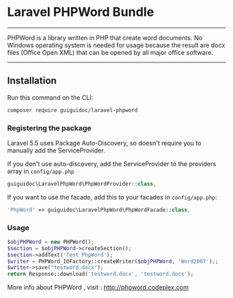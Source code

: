 # Laravel PHPWord Bundle

---

PHPWord is a library written in PHP that create word documents.
No Windows operating system is needed for usage because the result are docx files (Office Open XML) that can be opened by all major office software.

---

## Installation

Run this command on the CLI:
```bash
composer require guiguidoc/laravel-phpword
```

### Registering the package

Laravel 5.5 uses Package Auto-Discovery, so doesn't require you to manually add the ServiceProvider.

If you don't use auto-discovery, add the ServiceProvider to the providers array in `config/app.php`

```php
guiguidoc\LaravelPhpWord\PhpWordProvider::class,
```

If you want to use the facade, add this to your facades in `config/app.php`:

```php
'PhpWord' => guiguidoc\LaravelPhpWord\PhpWordFacade::class,
```

### Usage ####

```php
$objPHPWord = new PHPWord();
$section = $objPHPWord->createSection();
$section->addText('Test PhpWord');
$writer = PHPWord_IOFactory::createWriter($objPHPWord, 'Word2007');;
$writer->save("testword.docx");
return Response::download('testword.docx', 'testword.docx');
```

More info about PHPWord , visit : http://phpword.codeplex.com
